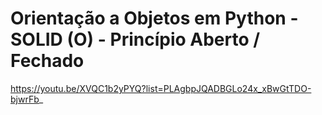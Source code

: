 # Orientação a Objetos em Python - SOLID (O) - Princípio Aberto / Fechado

https://youtu.be/XVQC1b2yPYQ?list=PLAgbpJQADBGLo24x_xBwGtTDO-bjwrFb_
